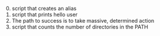 0. script that creates an alias
1. script that prints hello user
2. The path to success is to take massive, determined action
3. script that counts the number of directories in the PATH
